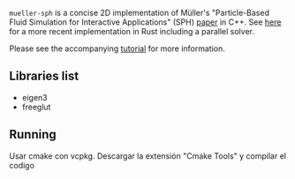 `mueller-sph` is a concise 2D implementation of Müller's "Particle-Based Fluid Simulation for Interactive Applications" (SPH) [paper](https://matthias-research.github.io/pages/publications/sca03.pdf) in C++. See [here](https://github.com/cerrno/mueller-sph-rs) for a more recent implementation in Rust including a parallel solver.

Please see the accompanying [tutorial](https://lucasschuermann.com/writing/implementing-sph-in-2d) for more information.

## Libraries list

- eigen3
- freeglut

## Running

Usar cmake con vcpkg. Descargar la extensión "Cmake Tools" y compilar el codigo